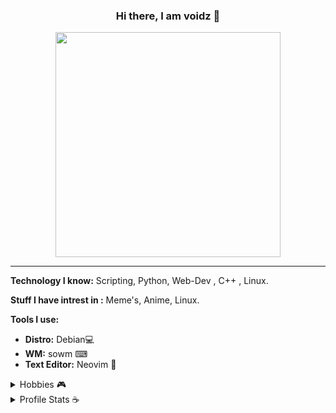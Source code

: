 <h3 align='center'>Hi there, I am voidz 👋</h3>
<p align='center'><img align='center' width='360px' src='https://64.media.tumblr.com/f44184258bf3c3712d2029e90c391a96/27f1ab5eb22beebb-6a/s640x960/2efdbe35f17bc117cc0db55a8e4cf97b973ee72e.gifv'></img></p>
<hr/>

**Technology I know:** Scripting, Python, Web-Dev , C++ , Linux.

**Stuff I have intrest in :**  Meme's, Anime, Linux.

**Tools I use:**
  - **Distro:** Debian💻
  - **WM:**  sowm ⌨
  - **Text Editor:** Neovim 💚


<details>
  <summary> Hobbies 🎮 </summary>
  <br/>
  <p align='center'> -> Programming, watching anime &  competitive gaming and occasionally reading some books </p>
</details>


<details>
  <summary> Profile Stats ☕</summary>
  <br/>
  <p align='center'><img src="https://github-readme-stats.vercel.app/api/?username=voidz7&layout=compact&show_icons=true&include_all_commits=true&hide_border=false&theme=cobalt" />  
</details>
